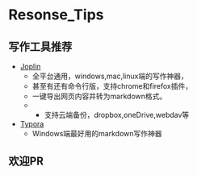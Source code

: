 # Resonse_Tips



## 写作工具推荐

- [Joplin](https://github.com/laurent22/joplin) 
	- 全平台通用，windows,mac,linux端的写作神器，
	- 甚至有还有命令行版，支持chrome和firefox插件，
	- 一键导出网页内容并转为markdown格式。
	- - 支持云端备份，dropbox,oneDrive,webdav等
- [Typora](https://typora.io/)
	- Windows端最好用的markdown写作神器



 ##  欢迎PR
